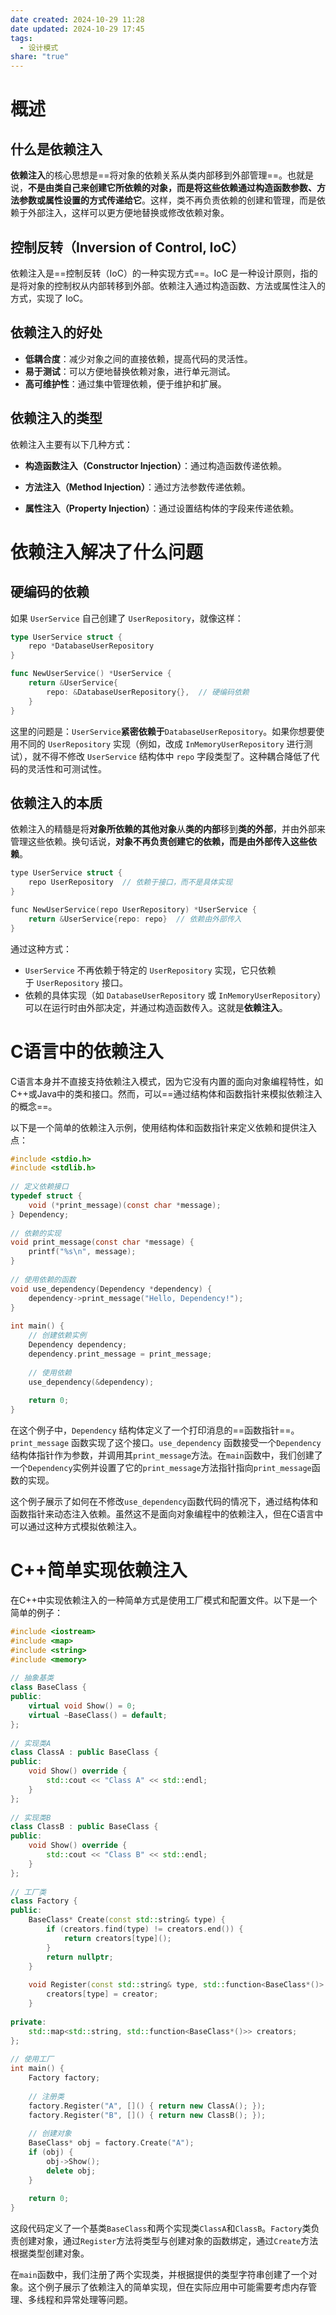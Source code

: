 ```yaml
---
date created: 2024-10-29 11:28
date updated: 2024-10-29 17:45
tags:
  - 设计模式
share: "true"
---
```


# 概述

## 什么是依赖注入

**依赖注入**的核心思想是==将对象的依赖关系从类内部移到外部管理==。也就是说，**不是由类自己来创建它所依赖的对象，而是将这些依赖通过构造函数参数、方法参数或属性设置的方式传递给它**。这样，类不再负责依赖的创建和管理，而是依赖于外部注入，这样可以更方便地替换或修改依赖对象。

## 控制反转（Inversion of Control, IoC）

依赖注入是==控制反转（IoC）的一种实现方式==。IoC 是一种设计原则，指的是将对象的控制权从内部转移到外部。依赖注入通过构造函数、方法或属性注入的方式，实现了 IoC。

## 依赖注入的好处

- **低耦合度**：减少对象之间的直接依赖，提高代码的灵活性。
- **易于测试**：可以方便地替换依赖对象，进行单元测试。
- **高可维护性**：通过集中管理依赖，便于维护和扩展。

## 依赖注入的类型

依赖注入主要有以下几种方式：

- **构造函数注入（Constructor Injection）**：通过构造函数传递依赖。

- **方法注入（Method Injection）**：通过方法参数传递依赖。

- **属性注入（Property Injection）**：通过设置结构体的字段来传递依赖。

# 依赖注入解决了什么问题

## 硬编码的依赖

如果 `UserService` 自己创建了 `UserRepository`，就像这样：

```go
type UserService struct {
	repo *DatabaseUserRepository
}

func NewUserService() *UserService {
	return &UserService{
		repo: &DatabaseUserRepository{},  // 硬编码依赖
	}
}
```

这里的问题是：`UserService`**紧密依赖于**`DatabaseUserRepository`。如果你想要使用不同的 `UserRepository` 实现（例如，改成 `InMemoryUserRepository` 进行测试），就不得不修改 `UserService` 结构体中 `repo` 字段类型了。这种耦合降低了代码的灵活性和可测试性。

## 依赖注入的本质

依赖注入的精髓是将**对象所依赖的其他对象**从**类的内部**移到**类的外部**，并由外部来管理这些依赖。换句话说，**对象不再负责创建它的依赖，而是由外部传入这些依赖**。

```c
type UserService struct {
    repo UserRepository  // 依赖于接口，而不是具体实现
}

func NewUserService(repo UserRepository) *UserService {
    return &UserService{repo: repo}  // 依赖由外部传入
}
```

通过这种方式：

- `UserService` 不再依赖于特定的 `UserRepository` 实现，它只依赖于 `UserRepository` 接口。
- 依赖的具体实现（如 `DatabaseUserRepository` 或 `InMemoryUserRepository`）可以在运行时由外部决定，并通过构造函数传入。这就是**依赖注入**。

# C语言中的依赖注入

C语言本身并不直接支持依赖注入模式，因为它没有内置的面向对象编程特性，如C++或Java中的类和接口。然而，可以==通过结构体和函数指针来模拟依赖注入的概念==。

以下是一个简单的依赖注入示例，使用结构体和函数指针来定义依赖和提供注入点：

```c
#include <stdio.h>
#include <stdlib.h>
 
// 定义依赖接口
typedef struct {
    void (*print_message)(const char *message);
} Dependency;
 
// 依赖的实现
void print_message(const char *message) {
    printf("%s\n", message);
}
 
// 使用依赖的函数
void use_dependency(Dependency *dependency) {
    dependency->print_message("Hello, Dependency!");
}
 
int main() {
    // 创建依赖实例
    Dependency dependency;
    dependency.print_message = print_message;
 
    // 使用依赖
    use_dependency(&dependency);
 
    return 0;
}
```

在这个例子中，`Dependency` 结构体定义了一个打印消息的==函数指针==。`print_message` 函数实现了这个接口。`use_dependency` 函数接受一个`Dependency`结构体指针作为参数，并调用其`print_message`方法。在`main`函数中，我们创建了一个`Dependency`实例并设置了它的`print_message`方法指针指向`print_message`函数的实现。

这个例子展示了如何在不修改`use_dependency`函数代码的情况下，通过结构体和函数指针来动态注入依赖。虽然这不是面向对象编程中的依赖注入，但在C语言中可以通过这种方式模拟依赖注入。

# C++简单实现依赖注入

在C++中实现依赖注入的一种简单方式是使用工厂模式和配置文件。以下是一个简单的例子：

```c++
#include <iostream>
#include <map>
#include <string>
#include <memory>
 
// 抽象基类
class BaseClass {
public:
    virtual void Show() = 0;
    virtual ~BaseClass() = default;
};
 
// 实现类A
class ClassA : public BaseClass {
public:
    void Show() override {
        std::cout << "Class A" << std::endl;
    }
};
 
// 实现类B
class ClassB : public BaseClass {
public:
    void Show() override {
        std::cout << "Class B" << std::endl;
    }
};
 
// 工厂类
class Factory {
public:
    BaseClass* Create(const std::string& type) {
        if (creators.find(type) != creators.end()) {
            return creators[type]();
        }
        return nullptr;
    }
 
    void Register(const std::string& type, std::function<BaseClass*()> creator) {
        creators[type] = creator;
    }
 
private:
    std::map<std::string, std::function<BaseClass*()>> creators;
};
 
// 使用工厂
int main() {
    Factory factory;
 
    // 注册类
    factory.Register("A", []() { return new ClassA(); });
    factory.Register("B", []() { return new ClassB(); });
 
    // 创建对象
    BaseClass* obj = factory.Create("A");
    if (obj) {
        obj->Show();
        delete obj;
    }
 
    return 0;
}
```

这段代码定义了一个基类`BaseClass`和两个实现类`ClassA`和`ClassB`。`Factory`类负责创建对象，通过`Register`方法将类型与创建对象的函数绑定，通过`Create`方法根据类型创建对象。

在`main`函数中，我们注册了两个实现类，并根据提供的类型字符串创建了一个对象。这个例子展示了依赖注入的简单实现，但在实际应用中可能需要考虑内存管理、多线程和异常处理等问题。
